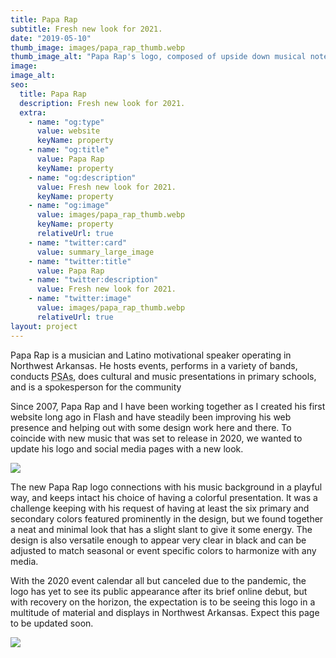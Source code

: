 ```yaml
---
title: Papa Rap
subtitle: Fresh new look for 2021.
date: "2019-05-10"
thumb_image: images/papa_rap_thumb.webp
thumb_image_alt: "Papa Rap's logo, composed of upside down musical notes to form his name"
image:
image_alt:
seo:
  title: Papa Rap
  description: Fresh new look for 2021.
  extra:
    - name: "og:type"
      value: website
      keyName: property
    - name: "og:title"
      value: Papa Rap
      keyName: property
    - name: "og:description"
      value: Fresh new look for 2021.
      keyName: property
    - name: "og:image"
      value: images/papa_rap_thumb.webp
      keyName: property
      relativeUrl: true
    - name: "twitter:card"
      value: summary_large_image
    - name: "twitter:title"
      value: Papa Rap
    - name: "twitter:description"
      value: Fresh new look for 2021.
    - name: "twitter:image"
      value: images/papa_rap_thumb.webp
      relativeUrl: true
layout: project
---
```


Papa Rap is a musician and Latino motivational speaker operating in Northwest Arkansas. He hosts events, performs in a variety of bands, conducts <abbr title="Public Service Announcements">PSAs</abbr>, does cultural and music presentations in primary schools, and is a spokesperson for the community

Since 2007, Papa Rap and I have been working together as I created his first website long ago in Flash and have steadily been improving his web presence and helping out with some design work here and there. To coincide with new music that was set to release in 2020, we wanted to update his logo and social media pages with a new look.

![](/images/papa_rap_2.webp)

The new Papa Rap logo connections with his music background in a playful way, and keeps intact his choice of having a colorful presentation. It was a challenge keeping with his request of having at least the six primary and secondary colors featured prominently in the design, but we found together a neat and minimal look that has a slight slant to give it some energy. The design is also versatile enough to appear very clear in black and can be adjusted to match seasonal or event specific colors to harmonize with any media.

With the 2020 event calendar all but canceled due to the pandemic, the logo has yet to see its public appearance after its brief online debut, but with recovery on the horizon, the expectation is to be seeing this logo in a multitude of material and displays in Northwest Arkansas. Expect this page to be updated soon.

![](/images/papa_rap_3.webp)